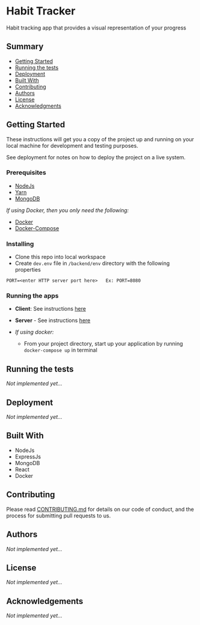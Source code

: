 # Habit Tracker

Habit tracking app that provides a visual representation of your progress

## Summary

  - [Getting Started](#getting-started)
  - [Running the tests](#running-the-tests)
  - [Deployment](#deployment)
  - [Built With](#built-with)
  - [Contributing](#contributing)
  - [Authors](#authors)
  - [License](#license)
  - [Acknowledgments](#acknowledgments)

## Getting Started

These instructions will get you a copy of the project up and running on your local machine for development and testing purposes. 

See deployment for notes on how to deploy the project on a live system.

### Prerequisites

- [NodeJs](https://nodejs.org/en/download/)
- [Yarn](https://classic.yarnpkg.com/en/docs/install/#debian-stable)
- [MongoDB](https://www.mongodb.com/try/download/community)

*If using Docker, then you only need the following:*
- [Docker](https://docs.docker.com/get-docker/)
- [Docker-Compose](https://docs.docker.com/compose/install/)

### Installing

* Clone this repo into local workspace
* Create `dev.env` file in `/backend/env` directory with the following properties
```
PORT=<enter HTTP server port here>   Ex: PORT=8080
```

### Running the apps

* **Client**: See instructions [here](frontend/README.md)

* **Server** - See instructions [here](backend/README.md)

* *If using docker:*
  * From your project directory, start up your application by running `docker-compose up` in terminal

## Running the tests

*Not implemented yet...*

## Deployment

*Not implemented yet...*

## Built With

- NodeJs
- ExpressJs
- MongoDB
- React
- Docker

## Contributing

Please read [CONTRIBUTING.md](CONTRIBUTING.md) for details on our code of conduct, and the process for submitting pull requests to us.

## Authors

*Not implemented yet...*

## License

*Not implemented yet...*

## Acknowledgements

*Not implemented yet...*
